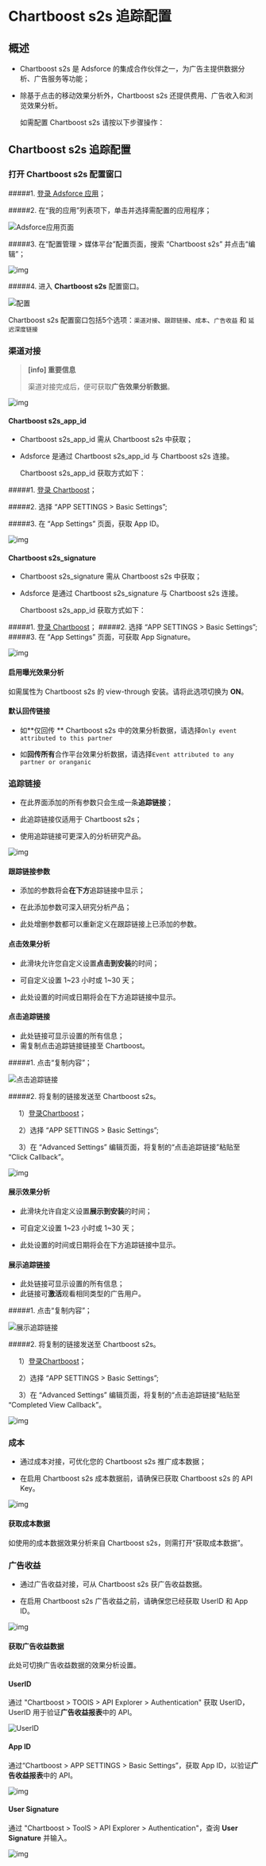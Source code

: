 # Chartboost s2s  追踪配置

## 概述

* Chartboost s2s 是 Adsforce 的集成合作伙伴之一，为广告主提供数据分析、广告服务等功能；

* 除基于点击的移动效果分析外，Chartboost s2s 还提供费用、广告收入和浏览效果分析。

  如需配置 Chartboost s2s 请按以下步骤操作：

## Chartboost s2s 追踪配置
### 打开 Chartboost s2s 配置窗口

#####1. [登录 Adsforce 应用](<https://demo-portal.adsforce.io/login>)；

#####2. 在“我的应用”列表项下，单击并选择需配置的应用程序；

![Adsforce应用页面](Adsforce应用页面.PNG)

#####3. 在“配置管理 > 媒体平台”配置页面，搜索 “Chartboost s2s” 并点击“编辑”；

![img](Chartboost1.png)

#####4. 进入 **Chartboost s2s** 配置窗口。 

![配置](配置.png)

Chartboost s2s 配置窗口包括5个选项：`渠道对接`、`跟踪链接`、`成本`、`广告收益` 和 `延迟深度链接` 

### 渠道对接

> **[info] 重要信息**
>
> 渠道对接完成后，便可获取**广告效果分析数据**。

![img](Chartboost2.png)

#### Chartboost s2s_app_id

* Chartboost s2s_app_id 需从 Chartboost s2s 中获取；

* Adsforce 是通过 Chartboost s2s_app_id 与 Chartboost s2s 连接。  

  Chartboost s2s_app_id 获取方式如下：

#####1. [登录 Chartboost](https://dashboard.chartboost.com/login)；

#####2. 选择 “APP SETTINGS > Basic Settings”;

#####3. 在 “App Settings” 页面，获取 App ID。

![img](Chartboost_AppId.png)

#### Chartboost s2s_signature

* Chartboost s2s_signature 需从 Chartboost s2s 中获取；

* Adsforce 是通过 Chartboost s2s_signature 与 Chartboost s2s 连接。 

  Chartboost s2s_app_id 获取方式如下：

#####1. [登录 Chartboost](https://dashboard.chartboost.com/login)；
#####2. 选择 “APP SETTINGS > Basic Settings”;
#####3. 在 “App Settings” 页面，可获取 App Signature。

![img](Chartboost_Signature.png)

#### 启用曝光效果分析

如需属性为 Chartboost s2s 的 view-through 安装。请将此选项切换为 **ON**。

#### 默认回传链接

* 如**仅回传 ** Chartboost s2s 中的效果分析数据，请选择`Only event attributed to this partner`

* 如**回传所有**合作平台效果分析数据，请选择`Event attributed to any partner or oranganic`

### 追踪链接

* 在此界面添加的所有参数只会生成一条**追踪链接**；

* 此追踪链接仅适用于 Chartboost s2s；

* 使用追踪链接可更深入的分析研究产品。

![img](Chartboost3.png)

#### 跟踪链接参数

* 添加的参数将会**在下方**追踪链接中显示；

* 在此添加参数可深入研究分析产品；

* 此处增删参数都可以重新定义在跟踪链接上已添加的参数。

#### 点击效果分析

* 此滑块允许您自定义设置**点击到安装**的时间；

* 可自定义设置 1~23 小时或 1~30 天；

* 此处设置的时间或日期将会在下方追踪链接中显示。

#### 点击追踪链接

* 此处链接可显示设置的所有信息；
* 需复制点击追踪链接链接至 Chartboost。

#####1. 点击“复制内容”；

![点击追踪链接](点击追踪链接.png)

#####2. 将复制的链接发送至 Chartboost s2s。

&ensp;&ensp;&ensp;1）[登录Chartboost](https://dashboard.chartboost.com/login)；

&ensp;&ensp;&ensp;2）选择 “APP SETTINGS > Basic Settings”;

&ensp;&ensp;&ensp;3）在 “Advanced Settings” 编辑页面，将复制的“点击追踪链接”粘贴至 “Click Callback”。

![img](Chartboost_ClickLink.png)

#### 展示效果分析

* 此滑块允许自定义设置**展示到安装**的时间；

* 可自定义设置 1~23 小时或 1~30 天；

* 此处设置的时间或日期将会在下方追踪链接中显示。

#### 展示追踪链接

* 此处链接可显示设置的所有信息；
* 此链接可**激活**观看相同类型的广告用户。

#####1. 点击“复制内容”；

![展示追踪链接](展示追踪链接.png)

#####2. 将复制的链接发送至 Chartboost s2s。

&ensp;&ensp;&ensp;1）[登录Chartboost](https://dashboard.chartboost.com/login)；

&ensp;&ensp;&ensp;2）选择 “APP SETTINGS > Basic Settings”;

&ensp;&ensp;&ensp;3）在 “Advanced Settings” 编辑页面，将复制的“点击追踪链接”粘贴至 “Completed View Callback”。

![img](Chartboost_ShowLink.png)

### 成本

* 通过成本对接，可优化您的 Chartboost s2s 推广成本数据；

* 在启用 Chartboost s2s 成本数据前，请确保已获取 Chartboost s2s 的 API Key。

![img](Chartboost4.png)

#### 获取成本数据

如使用的成本数据效果分析来自 Chartboost s2s，则需打开“获取成本数据”。

### 广告收益

* 通过广告收益对接，可从 Chartboost s2s 获广告收益数据。

* 在启用 Chartboost s2s 广告收益之前，请确保您已经获取 UserID 和 App ID。   

![img](Chartboost5.png)

#### 获取广告收益数据

此处可切换广告收益数据的效果分析设置。

#### UserID

通过 "Chartboost > TOOlS > API Explorer > Authentication" 获取 UserID，UserID 用于验证**广告收益报表**中的 API。 

![UserID](UserID.png)

#### App ID

通过“Chartboost > APP SETTINGS > Basic Settings”，获取 App ID，以验证**广告收益报表**中的 API。

![img](Chartboost_AppId.png)

#### User Signature

通过 "Chartboost > ToolS > API Explorer > Authentication"，查询 **User Signature** 并输入。

![img](Chartboost_Signature.png)
